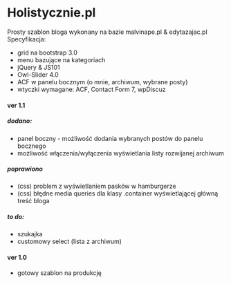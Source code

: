 # Holistycznie.pl
Prosty szablon bloga wykonany na bazie malvinape.pl & edytazajac.pl
Specyfikacja:
- grid na bootstrap 3.0
- menu bazujące na kategoriach
- jQuery & JS101
- Owl-Slider 4.0
- ACF w panelu bocznym (o mnie, archiwum, wybrane posty)
- wtyczki wymagane: ACF, Contact Form 7, wpDiscuz

#### ver 1.1
##### dodano:
- panel boczny - możliwość dodania wybranych postów do panelu bocznego
- możliwość włączenia/wyłączenia wyświetlania listy rozwijanej archiwum

##### poprawiono
- (css) problem z wyświetlaniem pasków w hamburgerze
- (css) błędne media queries dla klasy .container wyświetlającej główną treść bloga

##### to do:
- szukajka
- customowy select (lista z archiwum)

#### ver 1.0
- gotowy szablon na produkcję
